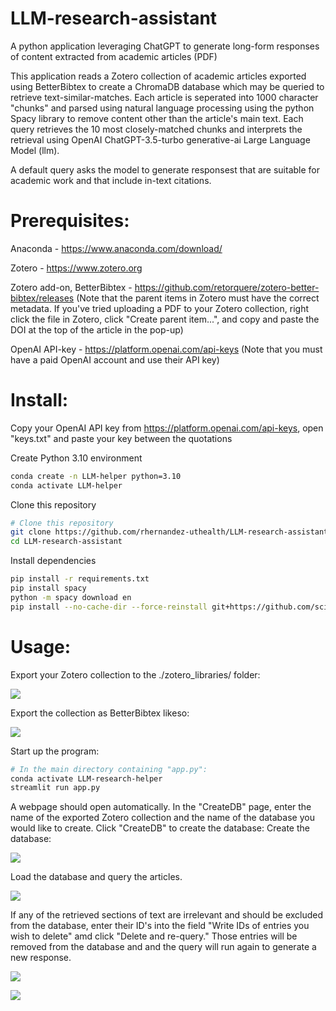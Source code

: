 # LLM-research-assistant
 A python application leveraging ChatGPT to generate long-form responses of content extracted from academic articles (PDF)

 This application reads a Zotero collection of academic articles exported using BetterBibtex to create a ChromaDB database which may be queried to retrieve text-similar-matches. Each article is seperated into 1000 character "chunks" and parsed using natural language processing using the python Spacy library to remove content other than the article's main text. Each query retrieves the 10 most closely-matched chunks and interprets the retrieval using OpenAI ChatGPT-3.5-turbo generative-ai Large Language Model (llm).

 A default query asks the model to generate responsest that are suitable for academic work and that include in-text citations.  

 

# Prerequisites:
 Anaconda - https://www.anaconda.com/download/
 
 Zotero - https://www.zotero.org
 
 Zotero add-on, BetterBibtex - https://github.com/retorquere/zotero-better-bibtex/releases  (Note that the parent items in Zotero must have the correct metadata. If you've tried uploading a PDF to your Zotero collection, right click the file in Zotero, click "Create parent item...", and copy and paste the DOI at the top of the article in the pop-up)

 OpenAI API-key - https://platform.openai.com/api-keys  (Note that you must have a paid OpenAI account and use their API key)

# Install:
Copy your OpenAI API key from  https://platform.openai.com/api-keys, open "keys.txt" and paste your key between the quotations

Create Python 3.10 environment
```bash
conda create -n LLM-helper python=3.10
conda activate LLM-helper
```
Clone this repository
```bash
# Clone this repository
git clone https://github.com/rhernandez-uthealth/LLM-research-assistant.git
cd LLM-research-assistant
```
Install dependencies
```bash
pip install -r requirements.txt
pip install spacy
python -m spacy download en
pip install --no-cache-dir --force-reinstall git+https://github.com/sciunto-org/python-bibtexparser@main

```

# Usage:

Export your Zotero collection to the ./zotero_libraries/ folder:

 ![](/images/ExportCollection.png)

Export the collection as BetterBibtex likeso:

 ![](/images/BetterBibtex.png)

Start up the program:

 ```bash
 # In the main directory containing "app.py":
 conda activate LLM-research-helper
 streamlit run app.py
 ```

A webpage should open automatically. In the "CreateDB" page, enter the name of the exported Zotero collection and the name of the database you would like to create. Click "CreateDB" to create the database:
Create the database:

 ![](/images/CreateDB_interface.png)
 
Load the database and query the articles. 

 ![](/images/QAInterface.png)

If any of the retrieved sections of text are irrelevant and should be excluded from the database, enter their ID's into the field "Write IDs of entries you wish to delete" amd click "Delete and re-query." Those entries will be removed from the database and and the query will run again to generate a new response. 

 ![](/images/idfordel.png)

 ![](/images/del_input.png)




